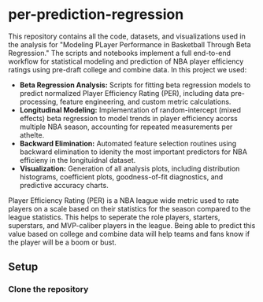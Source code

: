 # per-prediction-regression
This repository contains all the code, datasets, and visualizations used in the analysis for "Modeling PLayer Performance in Basketball Through Beta Regression." The scripts and notebooks implement a full end-to-end workflow for statistical modeling and prediction of NBA player efficiency ratings using pre-draft college and combine data. In this project we used:
- **Beta Regression Analysis:** Scripts for fitting beta regression models to predict normalized Player Efficiency Rating (PER), including data pre-processing, feature engineering, and custom metric calculations.
- **Longitudinal Modeling:** Implementation of random-intercept (mixed effects) beta regression to model trends in player efficiency acorss multiple NBA season, accounting for repeated measurements per athelte.
- **Backward Elimination:** Automated feature selection routines using backward elimination to idenity the most important predictors for NBA efficieny in the longituidnal dataset.
- **Visualization:** Generation of all analysis plots, including distribution histograms, coefficient plots, goodness-of-fit diagnostics, and predictive accuracy charts.

Player Efficiency Rating (PER) is a NBA league wide metric used to rate players on a scale based on their statistics for the season compared to the league statistics. This helps to seperate the role players, starters, superstars, and MVP-caliber players in the league. Being able to predict this value based on college and combine data will help teams and fans know if the player will be a boom or bust.


## Setup
### Clone the repository 
```

